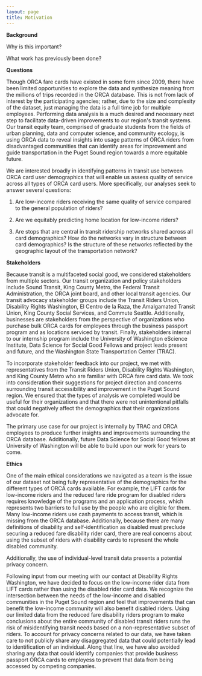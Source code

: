 ```yaml
---
layout: page
title: Motivation
---
```


**Background**

Why is this important? 

What work has previously been done? 
 
**Questions** 

Though ORCA fare cards have existed in some form since 2009, there have been limited opportunities to explore the data and synthesize meaning from the millions of trips recorded in the ORCA database. This is not from lack of interest by the participating agencies; rather, due to the size and complexity of the dataset, just managing the data is a full time job for multiple employees. Performing data analysis is a much desired and necessary next step to facilitate data-driven improvements to our region's transit systems. Our transit equity team, comprised of graduate students from the fields of urban planning, data and computer science, and community ecology, is using ORCA data to reveal insights into usage patterns of ORCA riders from disadvantaged communities that can identify areas for improvement and guide transportation in the Puget Sound region towards a more equitable future. 


We are interested broadly in identifying patterns in transit use between ORCA card user demographics that will enable us assess quality of service across all types of ORCA card users. More specifically, our analyses seek to answer several questions:  

1) Are low-income riders receiving the same quality of service compared to the general population of riders?  

2) Are we equitably predicting home location for low-income riders?  

3) Are stops that are central in transit ridership networks shared across all card demographics? How do the networks vary in structure between card demographics? Is the structure of these networks reflected by the geographic layout of the transportation network?  



**Stakeholders**


Because transit is a multifaceted social good, we considered stakeholders from multiple sectors. Our transit organization and policy stakeholders include Sound Transit, King County Metro, the Federal Transit Administration, the ORCA joint board, and other local transit agencies. Our transit advocacy stakeholder groups include the Transit Riders Union, Disability Rights Washington, El Centro de la Raza, the Amalgamated Transit Union, King County Social Services, and Commute Seattle. Additionally, businesses are stakeholders from the perspective of organizations who purchase bulk ORCA cards for employees through the business passport program and as locations serviced by transit. Finally, stakeholders internal to our internship program include the University of Washington eScience Institute, Data Science for Social Good Fellows and project leads present and future, and the Washington State Transportation Center (TRAC).

To incorporate stakeholder feedback into our project, we met with representatives from the Transit Riders Union, Disability Rights Washington, and King County Metro who are familiar with ORCA fare card data. We took into consideration their suggestions for project direction and concerns surrounding transit accessibility and improvement in the Puget Sound region. We ensured that the types of analysis we completed would be useful for their organizations and that there were not unintentional pitfalls that could negatively affect the demographics that their organizations advocate for. 

The primary use case for our project is internally by TRAC and ORCA employees to produce further insights and improvements surrounding the ORCA database. Additionally, future Data Science for Social Good fellows at University of Washington will be able to build upon our work for years to come. 

**Ethics**

One of the main ethical considerations we navigated as a team is the issue of our dataset not being fully representative of the demographics for the different types of ORCA cards available. For example, the LIFT cards for low-income riders and the reduced fare ride program for disabled riders requires knowledge of the programs and an application process, which represents two barriers to full use by the people who are eligible for them. Many low-income riders use cash payments to access transit, which is missing from the ORCA database. Additionally, because there are many definitions of disability and self-identification as disabled must preclude securing a reduced fare disability rider card, there are real concerns about using the subset of riders with disability cards to represent the whole disabled community. 

Additionally, the use of individual-level transit data presents a potential privacy concern. 


Following input from our meeting with our contact at Disability Rights Washington, we have decided to focus on the low-income rider data from LIFT cards rather than using the disabled rider card data. We recognize the intersection between the needs of the low-income and disabled communities in the Puget Sound region and feel that improvements that can benefit the low-income community will also benefit disabled riders. Using our limited data from the reduced fare disability riders program to make conclusions about the entire community of disabled transit riders runs the risk of misidentifying transit needs based on a non-representative subset of riders. To account for privacy concerns related to our data, we have taken care to not publicly share any disaggregated data that could potentially lead to identification of an individual. Along that line, we have also avoided sharing any data that could identify companies that provide business passport ORCA cards to employess to prevent that data from being accessed by competing companies. 